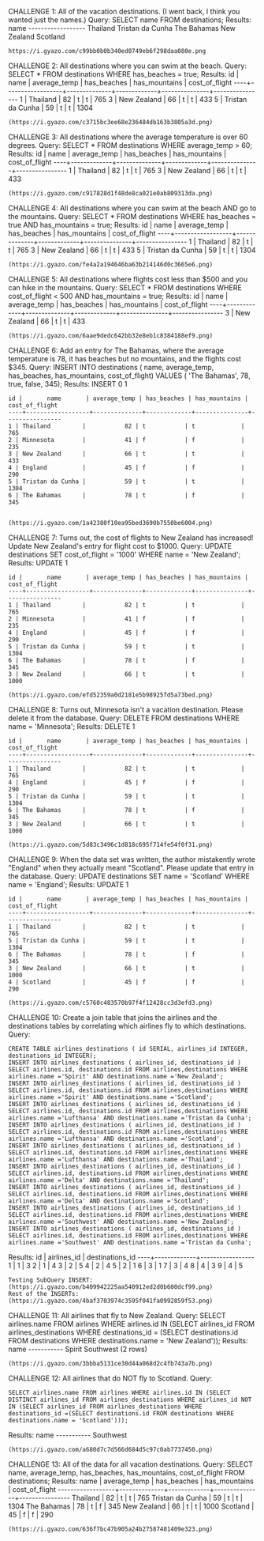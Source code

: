 CHALLENGE 1: All of the vacation destinations. (I went back, I think you wanted just the names.)
Query: SELECT name FROM destinations;
Results: 
        name
    ------------------
    Thailand
    Tristan da Cunha
    The Bahamas
    New Zealand
    Scotland

    https://i.gyazo.com/c99bb0b0b340ed0749eb6f298daa080e.png



CHALLENGE 2: All destinations where you can swim at the beach.
Query: SELECT * FROM destinations WHERE has_beaches = true;
Results:
    id |       name       | average_temp | has_beaches | has_mountains | cost_of_flight
    ----+------------------+--------------+-------------+---------------+----------------
    1 | Thailand         |           82 | t           | t             |            765
    3 | New Zealand      |           66 | t           | t             |            433
    5 | Tristan da Cunha |           59 | t           | t             |           1304

    (https://i.gyazo.com/c3715bc3ee68e236484db163b3805a3d.png)



CHALLENGE 3: All destinations where the average temperature is over 60 degrees.
Query: SELECT * FROM destinations WHERE average_temp > 60;
Results:
    id |    name     | average_temp | has_beaches | has_mountains | cost_of_flight
    ----+-------------+--------------+-------------+---------------+----------------
    1 | Thailand    |           82 | t           | t             |            765
    3 | New Zealand |           66 | t           | t             |            433

    (https://i.gyazo.com/c917828d1f48de8ca021e0ab809313da.png)



CHALLENGE 4: All destinations where you can swim at the beach AND go to the mountains.
Query: SELECT * FROM destinations WHERE has_beaches = true AND has_mountains = true;
Results:
    id |       name       | average_temp | has_beaches | has_mountains | cost_of_flight
    ----+------------------+--------------+-------------+---------------+----------------
    1 | Thailand         |           82 | t           | t             |            765
    3 | New Zealand      |           66 | t           | t             |            433
    5 | Tristan da Cunha |           59 | t           | t             |           1304

    (https://i.gyazo.com/fe4a2a194646ba63b214146d0c3665e6.png)



CHALLENGE 5: All destinations where flights cost less than $500 and you can hike in the mountains.
Query: SELECT * FROM destinations WHERE cost_of_flight < 500 AND has_mountains = true;
Results:
    id |    name     | average_temp | has_beaches | has_mountains | cost_of_flight
    ----+-------------+--------------+-------------+---------------+----------------
    3 | New Zealand |           66 | t           | t             |            433

    (https://i.gyazo.com/6aae9dedc642bb32e8eb1c8384188ef9.png)



CHALLENGE 6: Add an entry for The Bahamas, where the average temperature is 78, it has beaches but no mountains, and the flights cost $345.
Query: INSERT INTO destinations ( name, average_temp, has_beaches, has_mountains, cost_of_flight) VALUES ( 'The Bahamas', 78, true, false, 345);
Results:
    INSERT 0 1

    id |       name       | average_temp | has_beaches | has_mountains | cost_of_flight
    ----+------------------+--------------+-------------+---------------+----------------
    1 | Thailand         |           82 | t           | t             |            765
    2 | Minnesota        |           41 | f           | f             |            235
    3 | New Zealand      |           66 | t           | t             |            433
    4 | England          |           45 | f           | f             |            290
    5 | Tristan da Cunha |           59 | t           | t             |           1304
    6 | The Bahamas      |           78 | t           | f             |            345


    (https://i.gyazo.com/1a42380f10ea95bed3690b7550be6004.png)



CHALLENGE 7: Turns out, the cost of flights to New Zealand has increased! Update New Zealand's entry for flight cost to $1000.
Query: UPDATE destinations SET cost_of_flight = '1000' WHERE name = 'New Zealand';
Results:
    UPDATE 1

    id |       name       | average_temp | has_beaches | has_mountains | cost_of_flight
    ----+------------------+--------------+-------------+---------------+----------------
    1 | Thailand         |           82 | t           | t             |            765
    2 | Minnesota        |           41 | f           | f             |            235
    4 | England          |           45 | f           | f             |            290
    5 | Tristan da Cunha |           59 | t           | t             |           1304
    6 | The Bahamas      |           78 | t           | f             |            345
    3 | New Zealand      |           66 | t           | t             |           1000

    (https://i.gyazo.com/efd52359a0d2181e5b98925fd5a73bed.png)



CHALLENGE 8: Turns out, Minnesota isn't a vacation destination. Please delete it from the database.
Query: DELETE FROM destinations WHERE name = 'Minnesota';
Results:
    DELETE 1

    id |       name       | average_temp | has_beaches | has_mountains | cost_of_flight
    ----+------------------+--------------+-------------+---------------+----------------
    1 | Thailand         |           82 | t           | t             |            765
    4 | England          |           45 | f           | f             |            290
    5 | Tristan da Cunha |           59 | t           | t             |           1304
    6 | The Bahamas      |           78 | t           | f             |            345
    3 | New Zealand      |           66 | t           | t             |           1000

    (https://i.gyazo.com/5d83c3496c1d818c695f714fe54f0f31.png)



CHALLENGE 9: When the data set was written, the author mistakently wrote "England" when they actually meant "Scotland". Please update that entry in the database.
Query: UPDATE destinations SET name = 'Scotland' WHERE name = 'England';
Results:
    UPDATE 1

    id |       name       | average_temp | has_beaches | has_mountains | cost_of_flight
    ----+------------------+--------------+-------------+---------------+----------------
    1 | Thailand         |           82 | t           | t             |            765
    5 | Tristan da Cunha |           59 | t           | t             |           1304
    6 | The Bahamas      |           78 | t           | f             |            345
    3 | New Zealand      |           66 | t           | t             |           1000
    4 | Scotland         |           45 | f           | f             |            290

    (https://i.gyazo.com/c5760c483570b97f4f12428cc3d3efd3.png)



CHALLENGE 10: Create a join table that joins the airlines and the destinations tables by correlating which airlines fly to which destinations.
Query: 

    CREATE TABLE airlines_destinations ( id SERIAL, airlines_id INTEGER, destinations_id INTEGER);
    INSERT INTO airlines_destinations ( airlines_id, destinations_id ) SELECT airlines.id, destinations.id FROM airlines,destinations WHERE airlines.name ='Spirit' AND destinations.name ='New Zealand';
    INSERT INTO airlines_destinations ( airlines_id, destinations_id ) SELECT airlines.id, destinations.id FROM airlines,destinations WHERE airlines.name ='Spirit' AND destinations.name ='Scotland';
    INSERT INTO airlines_destinations ( airlines_id, destinations_id ) SELECT airlines.id, destinations.id FROM airlines,destinations WHERE airlines.name ='Lufthansa' AND destinations.name ='Tristan da Cunha';
    INSERT INTO airlines_destinations ( airlines_id, destinations_id ) SELECT airlines.id, destinations.id FROM airlines,destinations WHERE airlines.name ='Lufthansa' AND destinations.name ='Scotland';
    INSERT INTO airlines_destinations ( airlines_id, destinations_id ) SELECT airlines.id, destinations.id FROM airlines,destinations WHERE airlines.name ='Lufthansa' AND destinations.name ='Thailand';
    INSERT INTO airlines_destinations ( airlines_id, destinations_id ) SELECT airlines.id, destinations.id FROM airlines,destinations WHERE airlines.name ='Delta' AND destinations.name ='Thailand';
    INSERT INTO airlines_destinations ( airlines_id, destinations_id ) SELECT airlines.id, destinations.id FROM airlines,destinations WHERE airlines.name ='Delta' AND destinations.name ='Scotland';
    INSERT INTO airlines_destinations ( airlines_id, destinations_id ) SELECT airlines.id, destinations.id FROM airlines,destinations WHERE airlines.name ='Southwest' AND destinations.name ='New Zealand';
    INSERT INTO airlines_destinations ( airlines_id, destinations_id ) SELECT airlines.id, destinations.id FROM airlines,destinations WHERE airlines.name ='Southwest' AND destinations.name ='Tristan da Cunha';

Results:
    id | airlines_id | destinations_id
    ----+-------------+-----------------
    1 |           1 |               3
    2 |           1 |               4
    3 |           2 |               5
    4 |           2 |               4
    5 |           2 |               1
    6 |           3 |               1
    7 |           3 |               4
    8 |           4 |               3
    9 |           4 |               5

    Testing SubQuery INSERT: (https://i.gyazo.com/b409942225aa540912ed2d0b600dcf99.png)
    Rest of the INSERTs: (https://i.gyazo.com/4baf3703974c3595f041fa0992859f53.png)



CHALLENGE 11: All airlines that fly to New Zealand.
Query: SELECT airlines.name FROM airlines WHERE airlines.id IN (SELECT airlines_id FROM airlines_destinations WHERE destinations_id = (SELECT destinations.id FROM destinations WHERE destinations.name = 'New Zealand'));
Results:
    name
    -----------
    Spirit
    Southwest
    (2 rows)

    (https://i.gyazo.com/3bbba5131ce30d44a068d2c4fb743a7b.png)



CHALLENGE 12: All airlines that do NOT fly to Scotland.
Query: 

    SELECT airlines.name FROM airlines WHERE airlines.id IN (SELECT DISTINCT airlines_id FROM airlines_destinations WHERE airlines_id NOT IN (SELECT airlines_id FROM airlines_destinations WHERE destinations_id =(SELECT destinations.id FROM destinations WHERE destinations.name = 'Scotland')));

Results:
    name
    -----------
    Southwest

    (https://i.gyazo.com/a680d7c7d566d684d5c97c0ab7737450.png)



CHALLENGE 13: All of the data for all vacation destinations.
Query: SELECT name, average_temp, has_beaches, has_mountains, cost_of_flight FROM destinations;
Results:
        name       | average_temp | has_beaches | has_mountains | cost_of_flight
    ------------------+--------------+-------------+---------------+----------------
    Thailand         |           82 | t           | t             |            765
    Tristan da Cunha |           59 | t           | t             |           1304
    The Bahamas      |           78 | t           | f             |            345
    New Zealand      |           66 | t           | t             |           1000
    Scotland         |           45 | f           | f             |            290

    (https://i.gyazo.com/636f7bc47b905a24b27587481409e323.png)

